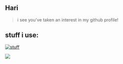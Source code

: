 ## Hari
 > i see you've taken an interest in my github profile!

## stuff i use:
[![stuff](https://skillicons.dev/icons?i=androidstudio,linux,bash,discord,discordjs,docker,figma,git,github,idea,java,js,md,materialui,mysql,nodejs,npm,postgres,sqlite,ts)](https://skillicons.dev)


<div align="left">
    
![](https://komarev.com/ghpvc/?username=hari-uc&style=flat-square&color=7289da)

</div>

